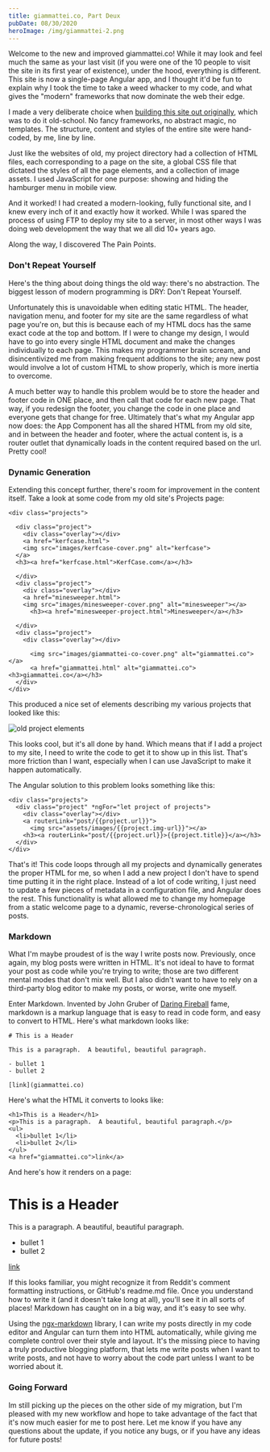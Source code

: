 ```yaml
---
title: giammattei.co, Part Deux
pubDate: 08/30/2020
heroImage: /img/giammattei-2.png
---
```


Welcome to the new and improved giammattei.co! While it may look and feel much the same as your last visit (if you were one of the 10 people to visit the site in its first year of existence), under the hood, everything is different. This site is now a single-page Angular app, and I thought it'd be fun to explain why I took the time to take a weed whacker to my code, and what gives the "modern" frameworks that now dominate the web their edge.

I made a very deliberate choice when [building this site out originally](../giammattei), which was to do it old-school. No fancy frameworks, no abstract magic, no templates. The structure, content and styles of the entire site were hand-coded, by me, line by line.

Just like the websites of old, my project directory had a collection of HTML files, each corresponding to a page on the site, a global CSS file that dictated the styles of all the page elements, and a collection of image assets. I used JavaScript for one purpose: showing and hiding the hamburger menu in mobile view.

And it worked! I had created a modern-looking, fully functional site, and I knew every inch of it and exactly how it worked. While I was spared the process of using FTP to deploy my site to a server, in most other ways I was doing web development the way that we all did 10+ years ago.

Along the way, I discovered The Pain Points.

### Don't Repeat Yourself

Here's the thing about doing things the old way: there's no abstraction. The biggest lesson of modern programming is DRY: Don't Repeat Yourself.

Unfortunately this is unavoidable when editing static HTML. The header, navigation menu, and footer for my site are the same regardless of what page you're on, but this is because each of my HTML docs has the same exact code at the top and bottom. If I were to change my design, I would have to go into every single HTML document and make the changes individually to each page. This makes my programmer brain scream, and disincentivized me from making frequent additions to the site; any new post would involve a lot of custom HTML to show properly, which is more inertia to overcome.

A much better way to handle this problem would be to store the header and footer code in ONE place, and then call that code for each new page. That way, if you redesign the footer, you change the code in one place and everyone gets that change for free. Ultimately that's what my Angular app now does: the App Component has all the shared HTML from my old site, and in between the header and footer, where the actual content is, is a router outlet that dynamically loads in the content required based on the url. Pretty cool!

### Dynamic Generation

Extending this concept further, there's room for improvement in the content itself. Take a look at some code from my old site's Projects page:

```
<div class="projects">

  <div class="project">
    <div class="overlay"></div>
    <a href="kerfcase.html">
    <img src="images/kerfcase-cover.png" alt="kerfcase">
  </a>
  <h3><a href="kerfcase.html">KerfCase.com</a></h3>

  </div>
  <div class="project">
    <div class="overlay"></div>
    <a href="minesweeper.html">
    <img src="images/minesweeper-cover.png" alt="minesweeper"></a>
      <h3><a href="minesweeper-project.html">Minesweeper</a></h3>

  </div>
  <div class="project">
    <div class="overlay"></div>

      <img src="images/giammattei-co-cover.png" alt="giammattei.co"></a>
      <a href="giammattei.html" alt="giammattei.co"><h3>giammattei.co</a></h3>
  </div>
</div>
```

This produced a nice set of elements describing my various projects that looked like this:

![old project elements](/img/old-projects.png)

This looks cool, but it's all done by hand. Which means that if I add a project to my site, I need to write the code to get it to show up in this list. That's more friction than I want, especially when I can use JavaScript to make it happen automatically.

The Angular solution to this problem looks something like this:

```
<div class="projects">
  <div class="project" *ngFor="let project of projects">
    <div class="overlay"></div>
    <a routerLink="post/{{project.url}}">
      <img src="assets/images/{{project.img-url}}"></a>
    <h3><a routerLink="post/{{project.url}}>{{project.title}}</a></h3>
  </div>
</div>
```

That's it! This code loops through all my projects and dynamically generates the proper HTML for me, so when I add a new project I don't have to spend time putting it in the right place. Instead of a lot of code writing, I just need to update a few pieces of metadata in a configuration file, and Angular does the rest. This functionality is what allowed me to change my homepage from a static welcome page to a dynamic, reverse-chronological series of posts.

### Markdown

What I'm maybe proudest of is the way I write posts now. Previously, once again, my blog posts were written in HTML. It's not ideal to have to format your post as code while you're trying to write; those are two different mental modes that don't mix well. But I also didn't want to have to rely on a third-party blog editor to make my posts, or worse, write one myself.

Enter Markdown. Invented by John Gruber of [Daring Fireball](daringfireball.net) fame, markdown is a markup language that is easy to read in code form, and easy to convert to HTML. Here's what markdown looks like:

```
# This is a Header

This is a paragraph.  A beautiful, beautiful paragraph.

- bullet 1
- bullet 2

[link](giammattei.co)
```

Here's what the HTML it converts to looks like:

```
<h1>This is a Header</h1>
<p>This is a paragraph.  A beautiful, beautiful paragraph.</p>
<ul>
  <li>bullet 1</li>
  <li>bullet 2</li>
</ul>
<a href="giammattei.co">link</a>
```

And here's how it renders on a page:

# This is a Header

This is a paragraph. A beautiful, beautiful paragraph.

- bullet 1
- bullet 2

[link](giammattei.co)

If this looks familiar, you might recognize it from Reddit's comment formatting instructions, or GitHub's readme.md file. Once you understand how to write it (and it doesn't take long at all), you'll see it in all sorts of places! Markdown has caught on in a big way, and it's easy to see why.

Using the [ngx-markdown](https://www.npmjs.com/package/ngx-markdown) library, I can write my posts directly in my code editor and Angular can turn them into HTML automatically, while giving me complete control over their style and layout. It's the missing piece to having a truly productive blogging platform, that lets me write posts when I want to write posts, and not have to worry about the code part unless I want to be worried about it.

### Going Forward

Im still picking up the pieces on the other side of my migration, but I'm pleased with my new workflow and hope to take advantage of the fact that it's now much easier for me to post here. Let me know if you have any questions about the update, if you notice any bugs, or if you have any ideas for future posts!
